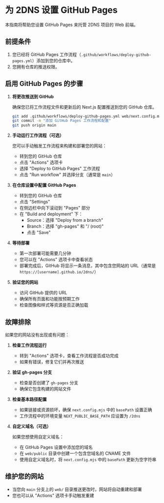 # 为 2DNS 设置 GitHub Pages

本指南将帮助您设置 GitHub Pages 来托管 2DNS 项目的 Web 前端。

## 前提条件

1. 您已经将 GitHub Pages 工作流程（`.github/workflows/deploy-github-pages.yml`）添加到您的仓库中。
2. 您拥有仓库的推送权限。

## 启用 GitHub Pages 的步骤

1. **将更改推送到 GitHub**
   
   确保您已将工作流程文件和更新后的 Next.js 配置推送到您的 GitHub 仓库。

   ```bash
   git add .github/workflows/deploy-github-pages.yml web/next.config.mjs GITHUB_PAGES_SETUP.md GITHUB_PAGES_SETUP.zh.md
   git commit -m "添加 GitHub Pages 工作流程和配置"
   git push origin main
   ```

2. **手动运行工作流程（可选）**
   
   您可以手动触发工作流程来构建和部署您的网站：
   
   - 转到您的 GitHub 仓库
   - 点击 "Actions" 选项卡
   - 选择 "Deploy to GitHub Pages" 工作流程
   - 点击 "Run workflow" 并选择分支（通常是 `main`）

3. **在仓库设置中配置 GitHub Pages**
   
   - 转到您的 GitHub 仓库
   - 点击 "Settings"
   - 在侧边栏中向下滚动到 "Pages" 部分
   - 在 "Build and deployment" 下：
     - Source：选择 "Deploy from a branch"
     - Branch：选择 "gh-pages" 和 "/ (root)"
     - 点击 "Save"

4. **等待部署**
   
   - 第一次部署可能需要几分钟
   - 您可以在 "Actions" 选项卡中查看状态
   - 部署完成后，GitHub 将显示一条消息，其中包含您网站的 URL（通常是 `https://[username].github.io/2dns/`）

5. **验证您的网站**
   
   - 访问 GitHub 提供的 URL
   - 确保所有页面和功能按预期工作
   - 检查图像和样式等资源是否正确加载

## 故障排除

如果您的网站没有出现或有问题：

1. **检查工作流程运行**
   
   - 转到 "Actions" 选项卡，查看工作流程是否成功完成
   - 如果有错误，修复它们并再次推送

2. **验证 gh-pages 分支**
   
   - 检查是否创建了 `gh-pages` 分支
   - 确保它包含构建的网站文件

3. **检查基本路径配置**
   
   - 如果链接或资源损坏，确保 `next.config.mjs` 中的 `basePath` 设置正确
   - 工作流程中的环境变量 `NEXT_PUBLIC_BASE_PATH` 应设置为 `/2dns`

4. **自定义域名（可选）**
   
   如果您想使用自定义域名：
   
   - 在 GitHub Pages 设置中添加您的域名
   - 在 `web/public` 目录中创建一个包含您域名的 CNAME 文件
   - 使用自定义域名时，将 `next.config.mjs` 中的 `basePath` 更新为空字符串

## 维护您的网站

- 当您向 `main` 分支上的 `web/` 目录推送更改时，网站将自动重建和部署
- 您也可以从 "Actions" 选项卡手动触发重建
